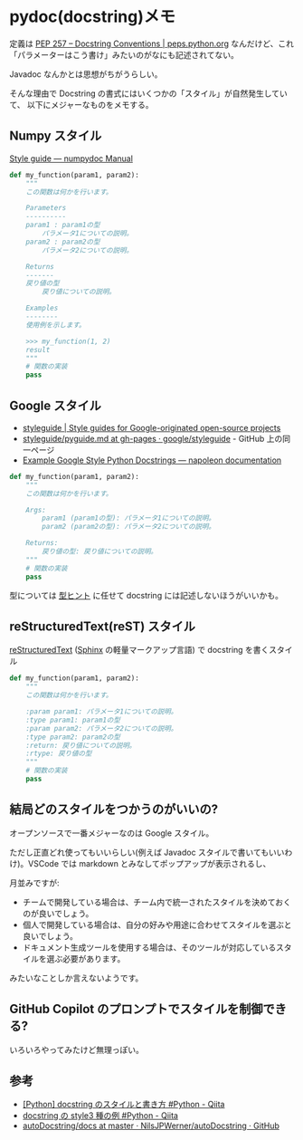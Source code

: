 # pydoc(docstring)メモ

定義は
[PEP 257 – Docstring Conventions | peps.python.org](https://peps.python.org/pep-0257/)
なんだけど、これ「パラメーターはこう書け」みたいのがなにも記述されてない。

Javadoc なんかとは思想がちがうらしい。

そんな理由で Docstring の書式にはいくつかの「スタイル」が自然発生していて、
以下にメジャーなものをメモする。

## Numpy スタイル

[Style guide — numpydoc Manual](https://numpydoc.readthedocs.io/en/latest/format.html#docstring-standard)

```python
def my_function(param1, param2):
    """
    この関数は何かを行います。

    Parameters
    ----------
    param1 : param1の型
        パラメータ1についての説明。
    param2 : param2の型
        パラメータ2についての説明。

    Returns
    -------
    戻り値の型
        戻り値についての説明。

    Examples
    --------
    使用例を示します。

    >>> my_function(1, 2)
    result
    """
    # 関数の実装
    pass
```

## Google スタイル

- [styleguide | Style guides for Google-originated open-source projects](https://google.github.io/styleguide/pyguide.html#38-comments-and-docstrings)
- [styleguide/pyguide.md at gh-pages · google/styleguide](https://github.com/google/styleguide/blob/gh-pages/pyguide.md#38-comments-and-docstrings) - GitHub 上の同一ページ
- [Example Google Style Python Docstrings — napoleon documentation](https://sphinxcontrib-napoleon.readthedocs.io/en/latest/example_google.html)

```python
def my_function(param1, param2):
    """
    この関数は何かを行います。

    Args:
        param1 (param1の型): パラメータ1についての説明。
        param2 (param2の型): パラメータ2についての説明。

    Returns:
        戻り値の型: 戻り値についての説明。
    """
    # 関数の実装
    pass
```

型については
[型ヒント](https://docs.python.org/ja/3/library/typing.html)
に任せて docstring には記述しないほうがいいかも。

## reStructuredText(reST) スタイル

[reStructuredText](https://www.sphinx-doc.org/ja/master/usage/restructuredtext/basics.html) ([Sphinx](https://www.sphinx-doc.org/ja/master/) の軽量マークアップ言語) で docstring を書くスタイル

```python
def my_function(param1, param2):
    """
    この関数は何かを行います。

    :param param1: パラメータ1についての説明。
    :type param1: param1の型
    :param param2: パラメータ2についての説明。
    :type param2: param2の型
    :return: 戻り値についての説明。
    :rtype: 戻り値の型
    """
    # 関数の実装
    pass
```

## 結局どのスタイルをつかうのがいいの?

オープンソースで一番メジャーなのは Google スタイル。

ただし正直どれ使ってもいいらしい(例えば Javadoc スタイルで書いてもいいわけ)。VSCode では markdown とみなしてポップアップが表示されるし、

月並みですが:

- チームで開発している場合は、チーム内で統一されたスタイルを決めておくのが良いでしょう。
- 個人で開発している場合は、自分の好みや用途に合わせてスタイルを選ぶと良いでしょう。
- ドキュメント生成ツールを使用する場合は、そのツールが対応しているスタイルを選ぶ必要があります。

みたいなことしか言えないようです。

## GitHub Copilot のプロンプトでスタイルを制御できる?

いろいろやってみたけど無理っぽい。

## 参考

- [[Python] docstring のスタイルと書き方 #Python - Qiita](https://qiita.com/flcn-x/items/393c6f1f1e1e5abec906)
- [docstring の style3 種の例 #Python - Qiita](https://qiita.com/yokoc1322/items/ebf25c9cb779ff5ebc9c)
- [autoDocstring/docs at master · NilsJPWerner/autoDocstring · GitHub](https://github.com/NilsJPWerner/autoDocstring/tree/master/docs)
